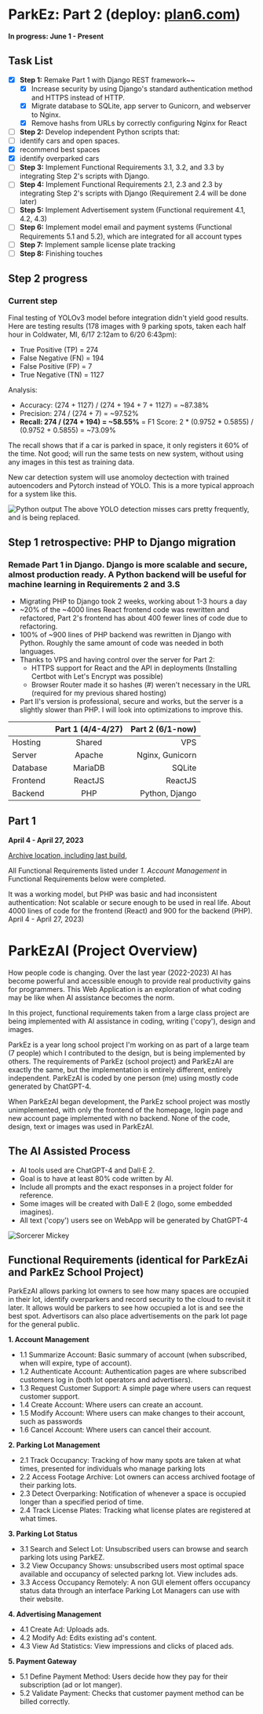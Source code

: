 # ParkEz: Part 2 (deploy: [plan6.com](https://plan6.com))
**In progress: June 1 - Present**
## Task List
- [x] **Step 1:** Remake Part 1 with Django REST framework~~
  - [x] Increase security by using Django's standard authentication method and HTTPS instead of HTTP.
  - [x] Migrate database to SQLite, app server to Gunicorn, and webserver to Nginx.
  - [x] Remove hashs from  URLs by correctly configuring Nginx for React
- [ ]  **Step 2:** Develop independent Python scripts that: 
  - [ ] identify cars and open spaces.
  - [x] recommend best spaces 
  - [x] identify overparked cars
- [ ] **Step 3:** Implement Functional Requirements 3.1, 3.2, and 3.3 by integrating Step 2's scripts with Django.
- [ ] **Step 4:** Implement Functional Requirements 2.1, 2.3  and 2.3 by integrating Step 2's scripts with Django (Requirement 2.4 will be done later)
- [ ] **Step 5:** Implement Advertisement system (Functional requirement 4.1, 4.2, 4.3)
- [ ] **Step 6:** Implement model email and payment systems (Functional Requirements 5.1 and 5.2), which are integrated for all account types
- [ ] **Step 7:** Implement sample license plate tracking
- [ ] **Step 8:** Finishing touches

## Step 2 progress
### Current step
Final testing of YOLOv3 model before integration didn't yield good results. Here are testing results (178 images with 9 parking spots, taken each half hour in Coldwater, MI, 6/17 2:12am to 6/20 6:43pm):
- True Positive (TP) = 274
- False Negative (FN) = 194
- False Positive (FP) = 7
- True Negative (TN) = 1127

Analysis:
- Accuracy: (274 + 1127) / (274 + 194 + 7 + 1127) = ~87.38%
- Precision: 274 / (274 + 7) = ~97.52%
- **Recall: 274 / (274 + 194) = ~58.55%**
= F1 Score: 2 * (0.9752 * 0.5855) / (0.9752 + 0.5855) = ~73.09%

The recall shows that if a car is parked in space, it only registers it 60% of the time. Not good; will run the same tests on new system, without using any images in this test as training data.

New car detection system will use anomoloy dectection with trained autoencoders and Pytorch instead of YOLO. This is a more typical approach for a system like this.

![Python output](./core_scripts/example.jpg)
The above YOLO detection misses cars pretty frequently, and is being replaced.

## Step 1 retrospective: PHP to Django migration 
### Remade Part 1 in Django. Django is more scalable and secure, almost production ready. A Python backend will be useful for machine learning in Requirements 2 and 3.S
- Migrating PHP to Django took 2 weeks, working about 1-3 hours a day
- ~20% of the ~4000 lines React frontend code was rewritten and refactored, Part 2's frontend has about 400 fewer lines of code due to refactoring. 
- 100% of ~900 lines of PHP backend was rewritten in Django with Python. Roughly the same amount of code was needed in both languages.
- Thanks to VPS and having control over the server for Part 2:
  - HTTPS support for React and the API in deployments (Installing Certbot with Let's Encrypt was possible)
  - Browser Router made it so hashes (#) weren't necessary in the URL (required for my previous shared hosting)
- Part II's version is professional, secure and works, but the server is a slightly slower than PHP.  I will look into optimizations to improve this.

|               | Part 1 (4/4-4/27) | Part 2 (6/1-now)  |
| ------------- |:------------:| -----:|
| Hosting       | Shared       | VPS |
| Server    | Apache       | Nginx, Gunicorn |
| Database      | MariaDB      | SQLite |
| Frontend  | ReactJS      | ReactJS |
| Backend  | PHP         | Python, Django |


## Part 1 
**April 4 - April 27, 2023**

[Archive location, including last build](https://github.com/tc10815/ParkEzAI/tree/main/archive/part1),  

All Functional Requirements listed under _1. Account Management_ in Functional Requirements below were completed.

It was a working model, but PHP was basic and had inconsistent authentication: Not scalable or secure enough to be used in real life. 
About 4000 lines of code for the frontend (React) and 900 for the backend (PHP). 
April 4 - April 27, 2023)
# ParkEzAI (Project Overview)
How people code is changing. Over the last year (2022-2023) AI has become powerful and accessible enough to provide real productivity gains for programmers. This Web Application is an exploration of what coding may be like when AI assistance becomes the norm. 

In this project, functional requirements taken from a large class project are being implemented with AI assistance in coding, writing ('copy'), design and images.

ParkEz is a year long school project I'm working on as part of a large team (7 people) which I contributed to the design, but is being implemented by others. The requirements of ParkEz (school project) and ParkEzAI are exactly the same, but the implementation is entirely different, entirely independent. ParkEzAI is coded by one person (me) using mostly code generated by ChatGPT-4. 

When ParkEzAI began development, the ParkEz school project was mostly unimplemented, with only the frontend of the homepage, login page and new account page implemented with no backend. None of the code, design, text or images was used in ParkEzAI.

## The AI Assisted Process
* AI tools used are ChatGPT-4 and Dall·E 2.
* Goal is to have at least 80% code written by AI.
* Include all prompts and the exact responses in a project folder for reference.
* Some images will be created with Dall·E 2 (logo, some embedded imagines). 
* All text ('copy') users see on WebApp will be generated by ChatGPT-4 

![Sorcerer Mickey](./archive/img/mickey.jpg)

## Functional Requirements (identical for ParkEzAi and ParkEz School Project)
ParkEzAI allows parking lot owners to see how many spaces are occupied in their lot, identify overparkers and record security to the cloud to revisit it later. It allows would be parkers to see how occupied a lot is and see the best spot. Advertisors can also place advertisements on the park lot page for the general public. 

<strong>1. Account Management</strong>

* 1.1 Summarize Account:	Basic summary of account (when subscribed, when will expire, type of account).
* 1.2 Authenticate Account:	Authentication pages are where subscribed customers log in (both lot operators and advertisers).
* 1.3 Request Customer Support:	A simple page where users can request customer support.
* 1.4 Create Account:	Where users can create an account.
* 1.5 Modify Account:	Where users can make changes to their account, such as passwords
* 1.6 Cancel Account:	Where users can cancel their account.

<strong>2. Parking Lot Management</strong>

* 2.1 Track Occupancy:	Tracking of how many spots are taken at what times, presented for individuals who manage parking lots
* 2.2 Access Footage Archive:	Lot owners can access archived footage of their parking lots.
* 2.3 Detect Overparking: 	Notification of whenever a space is occupied longer than a specified period of time.
* 2.4 Track License Plates:	Tracking what license plates are registered at what times.

<strong>3. Parking Lot Status</strong>

* 3.1 Search and Select Lot:	Unsubscribed users can browse and search parking lots using ParkEZ. 
* 3.2 View Occupancy	Shows: unsubscribed users most optimal space available and occupancy of selected parkng lot. View includes ads.
* 3.3 Access Occupancy Remotely:	A non GUI element offers occupancy status data through an interface Parking Lot Managers can use with their website.

<strong>4. Advertising Management</strong>

* 4.1 Create Ad:	Uploads ads.
* 4.2 Modify Ad:	Edits existing ad's content.
* 4.3 View Ad Statistics:	View impressions and clicks of placed ads.

<strong>5. Payment Gateway</strong>

* 5.1 Define Payment Method:	Users decide how they pay for their subscription (ad or lot manger).
* 5.2 Validate Payment: 	Checks that customer payment method can be billed correctly.
